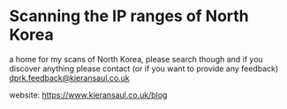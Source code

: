 # Scanning the IP ranges of North Korea
a home for my scans of North Korea, please search though and if you discover anything please contact (or if you want to provide any feedback) dprk.feedback@kieransaul.co.uk

website: https://www.kieransaul.co.uk/blog
